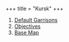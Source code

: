 +++
title = "Kursk"
+++
<nav class="nav nav--grid">
    <ol>
        <li><a href="kursk-default-garrisons.png" target="_blank">Default Garrisons</a></li>
        <li><a href="kursk-objectives.png" target="_blank">Objectives</a></li>
        <li><a href="kursk.png" target="_blank">Base Map</a></li>
    </ol>
</nav>
